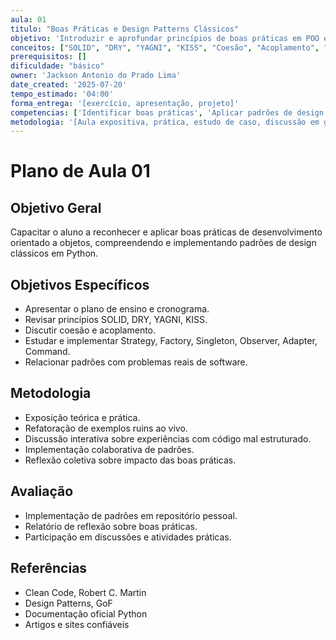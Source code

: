```yaml
---
aula: 01
titulo: "Boas Práticas e Design Patterns Clássicos"
objetivo: 'Introduzir e aprofundar princípios de boas práticas em POO e padrões de design clássicos.'
conceitos: ["SOLID", "DRY", "YAGNI", "KISS", "Coesão", "Acoplamento", "Design Patterns"]
prerequisitos: []
dificuldade: "básico"
owner: 'Jackson Antonio do Prado Lima'
date_created: '2025-07-20'
tempo_estimado: '04:00'
forma_entrega: '[exercício, apresentação, projeto]'
competencias: ['Identificar boas práticas', 'Aplicar padrões de design']
metodologia: '[Aula expositiva, prática, estudo de caso, discussão em grupo]'
---
```


# Plano de Aula 01

## Objetivo Geral
Capacitar o aluno a reconhecer e aplicar boas práticas de desenvolvimento orientado a objetos, compreendendo e implementando padrões de design clássicos em Python.

## Objetivos Específicos
- Apresentar o plano de ensino e cronograma.
- Revisar princípios SOLID, DRY, YAGNI, KISS.
- Discutir coesão e acoplamento.
- Estudar e implementar Strategy, Factory, Singleton, Observer, Adapter, Command.
- Relacionar padrões com problemas reais de software.

## Metodologia
- Exposição teórica e prática.
- Refatoração de exemplos ruins ao vivo.
- Discussão interativa sobre experiências com código mal estruturado.
- Implementação colaborativa de padrões.
- Reflexão coletiva sobre impacto das boas práticas.

## Avaliação
- Implementação de padrões em repositório pessoal.
- Relatório de reflexão sobre boas práticas.
- Participação em discussões e atividades práticas.

## Referências
- Clean Code, Robert C. Martin
- Design Patterns, GoF
- Documentação oficial Python
- Artigos e sites confiáveis
